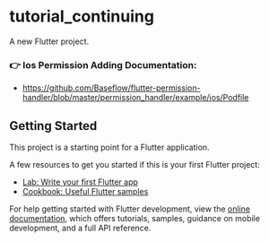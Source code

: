 # tutorial_continuing

A new Flutter project.

### 👉 Ios Permission Adding Documentation:

* https://github.com/Baseflow/flutter-permission-handler/blob/master/permission_handler/example/ios/Podfile

## Getting Started

This project is a starting point for a Flutter application.

A few resources to get you started if this is your first Flutter project:

- [Lab: Write your first Flutter app](https://docs.flutter.dev/get-started/codelab)
- [Cookbook: Useful Flutter samples](https://docs.flutter.dev/cookbook)

For help getting started with Flutter development, view the
[online documentation](https://docs.flutter.dev/), which offers tutorials,
samples, guidance on mobile development, and a full API reference.
